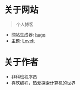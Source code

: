 # 

# 关于网站
> 个人博客 
+ 网站生成器: [hugo](https://themes.gohugo.io/themes/gohugo-theme-ananke/)  
+ 主题: [LoveIt](https://hugoloveit.com/zh-cn/)

# 关于作者
+ 非科班程序员
+ 喜欢编程，热爱探索计算机的世界

